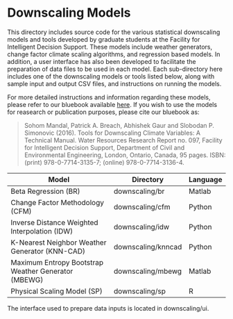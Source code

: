 # Downscaling Models

This directory includes source code for the various statistical downscaling models and tools developed by graduate students at the Facility for Intelligent Decision Support. These models include weather generators, change factor climate scaling algorithms, and regression based models. In addition, a user interface has also been developed to facilitate the preparation of data files to be used in each model. Each sub-directory here includes one of the downscaling models or tools listed below, along with sample input and output CSV files, and instructions on running the models.

For more detailed instructions and information regarding these models, please refer to our bluebook available [here](http://www.eng.uwo.ca/research/iclr/fids/publications/products/97.pdf). If you wish to use the models for reasearch or publication purposes, please cite our bluebook as:

>Sohom Mandal, Patrick A. Breach, Abhishek Gaur and Slobodan P. Simonovic (2016). Tools for Downscaling Climate Variables: A   Technical Manual. Water Resources Research Report no. 097, Facility for Intelligent Decision Support, Department of Civil and Environmental Engineering, London, Ontario, Canada, 95 pages. ISBN: (print) 978-0-7714-3135-7; (online) 978-0-7714-3136-4.

| Model | Directory | Language
| ------ | ------ | ------ |
| Beta Regression (BR) |downscaling/br | Matlab | 
| Change Factor Methodology (CFM) | downscaling/cfm | Python |
| Inverse Distance Weighted Interpolation (IDW) | downscaling/idw | Python |
| K-Nearest Neighbor Weather Generator (KNN-CAD) | downscaling/knncad | Python|
| Maximum Entropy Bootstrap Weather Generator (MBEWG) | downscaling/mbewg | Matlab |
| Physical Scaling Model (SP) | downscaling/sp | R |

The interface used to prepare data inputs is located in downscaling/ui.
